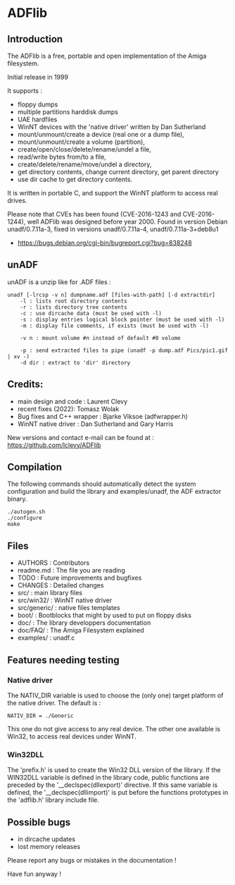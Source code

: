 # ADFlib

## Introduction

The ADFlib is a free, portable and open implementation of the Amiga filesystem.

Initial release in 1999

It supports :
- floppy dumps
- multiple partitions harddisk dumps
- UAE hardfiles
- WinNT devices with the 'native driver' written by Dan Sutherland
- mount/unmount/create a device (real one or a dump file),
- mount/unmount/create a volume (partition),
- create/open/close/delete/rename/undel a file,
- read/write bytes from/to a file,
- create/delete/rename/move/undel a directory,
- get directory contents, change current directory, get parent directory
- use dir cache to get directory contents.


It is written in portable C, and support the WinNT platform to access real drives.

Please note that CVEs has been found (CVE-2016-1243 and CVE-2016-1244), well ADFlib was designed before year 2000.
Found in version Debian unadf/0.7.11a-3, fixed in versions unadf/0.7.11a-4, unadf/0.7.11a-3+deb8u1
- https://bugs.debian.org/cgi-bin/bugreport.cgi?bug=838248


## unADF

unADF is a unzip like for .ADF files :

```
unadf [-lrcsp -v n] dumpname.adf [files-with-path] [-d extractdir]
    -l : lists root directory contents
    -r : lists directory tree contents
    -c : use dircache data (must be used with -l)
    -s : display entries logical block pointer (must be used with -l)
    -m : display file comments, if exists (must be used with -l)

    -v n : mount volume #n instead of default #0 volume

    -p : send extracted files to pipe (unadf -p dump.adf Pics/pic1.gif | xv -)
    -d dir : extract to 'dir' directory
```


## Credits:

- main design and code : Laurent Clevy
- recent fixes (2022): Tomasz Wolak
- Bug fixes and C++ wrapper : Bjarke Viksoe (adfwrapper.h)
- WinNT native driver : Dan Sutherland and Gary Harris


New versions and contact e-mail can be found at : https://github.com/lclevy/ADFlib


## Compilation

The following commands should automatically detect the system 
configuration and build the library and examples/unadf, 
the ADF extractor binary.
```
./autogen.sh
./configure
make
```

## Files

- AUTHORS : Contributors
- readme.md : The file you are reading
- TODO : Future improvements and bugfixes
- CHANGES : Detailed changes
- src/ :	main library files
- src/win32/ : WinNT native driver
- src/generic/ :	native files templates
- boot/ :	Bootblocks that might by used to put on floppy disks
- doc/ :	The library developpers documentation 
- doc/FAQ/ : The Amiga Filesystem explained
- examples/ :	unadf.c


## Features needing testing

### Native driver

The NATIV_DIR variable is used to choose the (only one) target platform
of the native driver. The default is :
```
NATIV_DIR = ./Generic
```
This one do not give access to any real device. The other one available is
Win32, to access real devices under WinNT.


### Win32DLL

The 'prefix.h' is used to create the Win32 DLL version of the library.
If the WIN32DLL variable is defined in the library code, public functions
are preceded by the '__declspec(dllexport)' directive. If this same
variable is defined, the '__declspec(dllimport)' is put before the functions
prototypes in the 'adflib.h' library include file.

## Possible bugs

- in dircache updates
- lost memory releases


Please report any bugs or mistakes in the documentation !


Have fun anyway !
